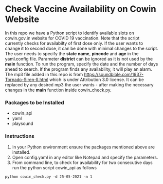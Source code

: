 # Check Vaccine Availability on Cowin Website
In this repo we have a Python script to identify available slots on cowin.gov.in website for COVID 19 vaccination. Note that the script currently checks for availabilty of first dose only. If the user wants to change it to second dose, it can be done with minimal changes to the script. The user needs to specify the **state name**, **pincode** and **age** in the yaml.config file. Parameter **district** can be ignored as it is not used by the **main** function. To run the program, specify the date and the number of days ahead to search. If the program finds any availability, it will play an alarm. The mp3 file added in this repo is from https://soundbible.com/1937-Tornado-Siren-II.html which is under Attribution 3.0 license. It can be replaced by any desired mp3 the user wants - after making the necessary changes in the **main** function inside cowin_check.py.

### Packages to be Installed
- cowin_api
- yaml
- playsound

### Instructions
1. In your Python environment ensure the packages mentioned above are installed.
2. Open config.yaml in any editor like Notepad and specify the parameters.
3. From command line, to check for availability for two consecutive days run the python script cowin_api as follows
```
python cowin_check.py -d 25-05-2021 -n 1
```

